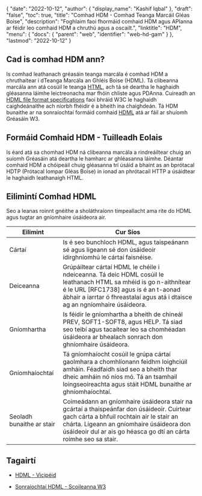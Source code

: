 {
  "date": "2022-10-12",
  "author": {
    "display_name": "Kashif Iqbal"
},
  "draft": "false",
  "toc": true,
  "title": "Comhad HDM - Comhad Teanga Marcáil Gléas Boise",
  "description": "Foghlaim faoi fhormáid comhaid HDM agus APIanna ar féidir leo comhaid HDM a chruthú agus a oscailt.",
  "linktitle": "HDM",
  "menu": {
    "docs": {
      "parent": "web",
      "identifier": "web-hd-gam"
}
},
  "lastmod": "2022-10-12"
}

## Cad is comhad HDM ann?

Is comhad leathanach gréasáin teanga marcála é comhad HDM a chruthaítear i dTeanga Marcála an Ghléis Boise (HDML). Tá clibeanna marcála ann atá cosúil le teanga [HTML](/web/html/), ach tá sé deartha le haghaidh gléasanna láimhe leictreonacha mar fhóin chliste agus PDAnna. Cuireadh an [HDML file format specifications](https://www.w3.org/TR/NOTE-Submission-HDML-spec.html) faoi bhráid W3C le haghaidh caighdeánaithe ach níorbh fhéidir é a bheith ina chaighdeán. Tá HDM bunaithe ar na sonraíochtaí formáid comhaid [HDML](/web/hdml/) atá ar fáil ar shuíomh Gréasáin W3.

## Formáid Comhaid HDM - Tuilleadh Eolais

Is éard atá sa chomhad HDM ná clibeanna marcála a rindreáiltear chuig an suíomh Gréasáin atá deartha le hamharc ar ghléasanna láimhe. Déantar comhaid HDM a chóipeáil chuig gléasanna trí úsáid a bhaint as an bprótacal HDTP (Prótacal Iompar Gléas Boise) in ionad an phrótacail HTTP a úsáidtear le haghaidh leathanaigh HTML.

## Eilimintí Comhad HDML

Seo a leanas roinnt gnéithe a sholáthraíonn timpeallacht ama rite do HDML agus tugtar an gníomhaire úsáideora air.

|Eilimint|Cur Síos|
---|---|
|Cártaí|Is é seo bunchloch HDML, agus taispeánann sé agus ligeann sé don úsáideoir idirghníomhú le cártaí faisnéise. |
|Deiceanna|Grúpáiltear cártaí HDML le chéile i ndeiceanna. Tá deic HDML cosúil le leathanach HTML sa mhéid is go n-aithnítear é le URL [RFC1738] agus is é an t-aonad ábhair a iarrtar ó fhreastalaí agus atá i dtaisce ag an ngníomhaire úsáideora.|
|Gníomhartha|Is féidir le gníomhartha a bheith de chineál PREV, SOFT1-SOFT8, agus HELP. Tá siad seo teibí agus tacaítear leo sa chomhéadan úsáideora ar bhealach sonrach don ghníomhaire úsáideora.|
|Gníomhaíochtaí|Tá gníomhaíocht cosúil le grúpa cártaí gaolmhara a chomhlíonann feidhm loighciúil amháin. Féadfaidh siad seo a bheith thar dheic amháin nó níos mó. Tá an tsamhail loingseoireachta agus stáit HDML bunaithe ar ghníomhaíochtaí.|
|Seoladh bunaithe ar stair|Coimeádann an gníomhaire úsáideora stair na gcártaí a thaispeánfar don úsáideoir. Cuirtear gach cárta a bhfuil rochtain air le stair an chárta. Ligeann an gníomhaire úsáideora don úsáideoir dul ar ais go héasca go dtí an cárta roimhe seo sa stair.|

## Tagairtí

* [HDML - Vicipéid](https://ga.wikipedia.org/wiki/Handheld_Device_Markup_Language)

* [Sonraíochtaí HDML - Scoileanna W3](https://www.w3.org/TR/NOTE-Submission-HDML-spec.html)


